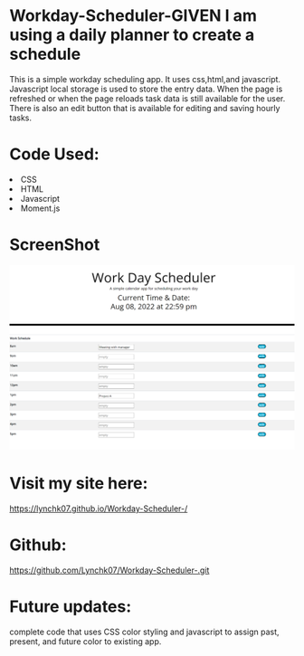# Workday-Scheduler-GIVEN I am using a daily planner to create a schedule
This is a simple workday scheduling app. It uses css,html,and javascript. Javascript local storage is used to store the entry data. When the page is refreshed or when the page reloads task data is still available for the user. There is also an edit button that is available for editing and saving hourly tasks. 

# Code Used: 
<li>CSS</li>
<li>HTML</li>
<li>Javascript</li>
<li>Moment.js</li>

# ScreenShot
<img src=./assets/screenshotworksch.png>

# Visit my site here: 
https://lynchk07.github.io/Workday-Scheduler-/

# Github: 
https://github.com/Lynchk07/Workday-Scheduler-.git

# Future updates: 
complete code that uses CSS color styling and javascript to assign past, present, and future color to existing app. 
